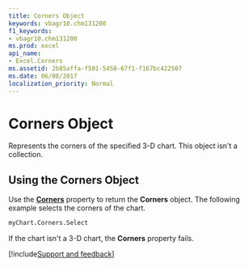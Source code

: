 ```yaml
---
title: Corners Object
keywords: vbagr10.chm131200
f1_keywords:
- vbagr10.chm131200
ms.prod: excel
api_name:
- Excel.Corners
ms.assetid: 2b85affa-f501-5458-67f1-f167bc422507
ms.date: 06/08/2017
localization_priority: Normal
---
```



# Corners Object

Represents the corners of the specified 3-D chart. This object isn't a collection.


## Using the Corners Object

Use the  **[Corners](Excel.Corners-graph-property.md)** property to return the  **Corners** object. The following example selects the corners of the chart.


```vb
myChart.Corners.Select
```

If the chart isn't a 3-D chart, the  **Corners** property fails.

[!include[Support and feedback](~/includes/feedback-boilerplate.md)]